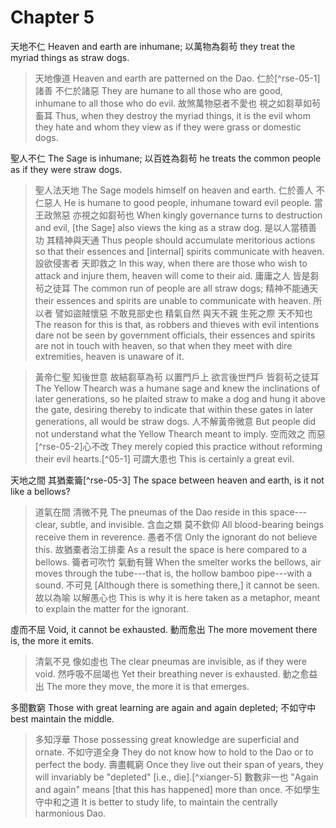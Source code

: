 # Chapter 5

天地不仁
Heaven and earth are inhumane;
以萬物為芻茍
they treat the myriad things as straw dogs.

> 天地像道
Heaven and earth are patterned on the Dao.
仁於[^rse-05-1]諸善
不仁於諸惡
They are humane to all those who are good,
inhumane to all those who do evil.
故煞萬物惡者不愛也
視之如芻草如茍畜耳
Thus, when they destroy the myriad things, it is the evil whom they hate
and whom they view as if they were grass or domestic dogs.

聖人不仁
The Sage is inhumane;
以百姓為芻茍
he treats the common people as if they were straw dogs.

> 聖人法天地
The Sage models himself on heaven and earth.
仁於善人
不仁惡人
He is humane to good people,
inhumane toward evil people.
當王政煞惡
亦視之如芻茍也
When kingly governance turns to destruction and evil,
\[the Sage\] also views the king as a straw dog.
是以人當積善功
其精神與天通
Thus people should accumulate meritorious actions
so that their essences and [internal] spirits communicate with heaven.
設欲侵害者
天即救之
In this way, when there are those who wish to attack and injure them,
heaven will come to their aid.
庸庸之人
皆是芻茍之徒耳
The common run of people
are all straw dogs;
精神不能通天
their essences and spirits are unable to communicate with heaven.
所以者
譬如盜賊懷惡
不敢見部史也
精氣自然
與天不親
生死之際
天不知也
The reason for this is that,
as robbers and thieves with evil intentions
dare not be seen by government officials,
their essences and spirits
are not in touch with heaven,
so that when they meet with dire extremities,
heaven is unaware of it.

> 黃帝仁聖
知後世意
故結芻草為茍
以置門戶上
欲言後世門戶
皆芻茍之徒耳
The Yellow Thearch was a humane sage
and knew the inclinations of later generations,
so he plaited straw to make a dog
and hung it above the gate,
desiring thereby to indicate that within these gates in later generations,
all would be straw dogs.
人不解黃帝微意
But people did not understand what the Yellow Thearch meant to imply.
空而效之
而惡[^rse-05-2]心不改
They merely copied this practice
without reforming their evil hearts.[^05-1]
可謂大患也
This is certainly a great evil.

天地之間
其猶橐籥[^rse-05-3]
The space between heaven and earth,
is it not like a bellows?

> 道氣在間
清微不見
The pneumas of the Dao reside in this space---clear, subtle, and invisible.
含血之類
莫不欽仰
All blood-bearing beings
receive them in reverence.
愚者不信
Only the ignorant do not believe this.
故猶橐者治工排橐
As a result the space is here compared to a bellows.
籥者可吹竹
氣動有聲
When the smelter works the bellows,
air moves through the tube---that is, the hollow bamboo pipe---with a sound.
不可見
\[Although there is something there,\] it cannot be seen.
故以為喻
以解愚心也
This is why it is here taken as a metaphor,
meant to explain the matter for the ignorant.

虛而不屈
Void, it cannot be exhausted.
動而愈出
The more movement there is, the more it emits.

> 清氣不見
像如虛也
The clear pneumas are invisible,
as if they were void.
然呼吸不屈竭也
Yet their breathing never is exhausted.
動之愈益出
The more they move, the more it is that emerges.

多聞數窮
Those with great learning are again and again depleted;
不如守中
best maintain the middle.

> 多知浮華
Those possessing great knowledge are superficial and ornate.
不如守道全身
They do not know how to hold to the Dao or to perfect the body.
壽盡輒窮
Once they live out their span of years, they will invariably be "depleted" [i.e., die].[^xianger-5]
數數非一也
"Again and again" means [that this has happened] more than once.
不如學生守中和之道
It is better to study life, to maintain the centrally harmonious Dao.
